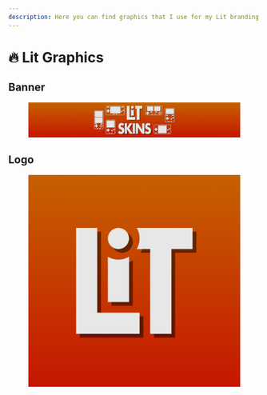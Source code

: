 ```yaml
---
description: Here you can find graphics that I use for my Lit branding
---
```


# 🔥 Lit Graphics

## Banner

<figure><img src="LitRitt/banner.png" alt=""><figcaption></figcaption></figure>

## Logo

<figure><img src="LitRitt/logo.png" alt=""><figcaption></figcaption></figure>
